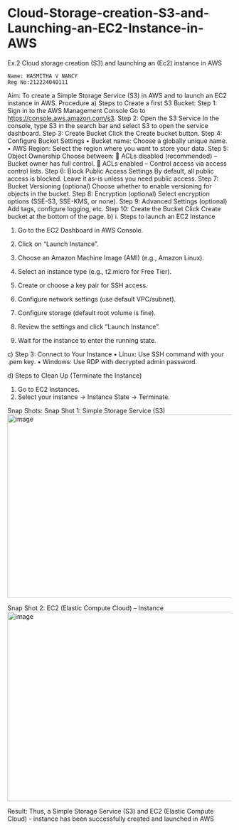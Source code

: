 # Cloud-Storage-creation-S3-and-Launching-an-EC2-Instance-in-AWS
Ex.2 Cloud storage creation (S3) and launching an (Ec2) instance in AWS
~~~
Name: HASMITHA V NANCY
Reg No:212224040111
~~~
Aim:
To create a Simple Storage Service (S3) in AWS and to launch an EC2 instance in AWS. 
Procedure
a)	Steps to Create a first S3 Bucket:
Step 1: Sign in to the AWS Management Console
Go to https://console.aws.amazon.com/s3.
Step 2: Open the S3 Service
In the console, type S3 in the search bar and select S3 to open the service dashboard.
Step 3: Create Bucket
Click the Create bucket button.
Step 4: Configure Bucket Settings
•	Bucket name: Choose a globally unique name.
•	AWS Region: Select the region where you want to store your data.
Step 5: Object Ownership
Choose between:
	ACLs disabled (recommended) – Bucket owner has full control.
	ACLs enabled – Control access via access control lists.
Step 6: Block Public Access Settings
By default, all public access is blocked. Leave it as-is unless you need public access.
Step 7: Bucket Versioning (optional)
Choose whether to enable versioning for objects in the bucket.
Step 8: Encryption (optional)
Select encryption options (SSE-S3, SSE-KMS, or none).
Step 9: Advanced Settings (optional)
Add tags, configure logging, etc.
Step 10: Create the Bucket
Click Create bucket at the bottom of the page.
b)	i. Steps to launch an EC2 Instance
1.	Go to the EC2 Dashboard in AWS Console.
2.	Click on “Launch Instance”.
3.	Choose an Amazon Machine Image (AMI) (e.g., Amazon Linux).
4.	Select an instance type (e.g., t2.micro for Free Tier).

5.	Create or choose a key pair for SSH access.
6.	Configure network settings (use default VPC/subnet).
7.	Configure storage (default root volume is fine).
8.	Review the settings and click “Launch Instance”.
9.	Wait for the instance to enter the running state.

c)	Step 3: Connect to Your Instance
•	Linux: Use SSH command with your .pem key.
•	Windows: Use RDP with decrypted admin password.

d)	Steps to Clean Up (Terminate the Instance)
1.	Go to EC2 Instances.
2.	Select your instance → Instance State → Terminate.


Snap Shots:
Snap Shot 1: Simple Storage Service (S3)
<img width="774" height="413" alt="image" src="https://github.com/user-attachments/assets/e6626e48-a938-46ca-a9be-a6bbe56f38a0" />


Snap Shot 2:  EC2 (Elastic Compute Cloud) – Instance
<img width="743" height="426" alt="image" src="https://github.com/user-attachments/assets/062706fb-90c5-40d0-8151-d1483cc37bbc" />


Result:
Thus, a Simple Storage Service (S3) and EC2 (Elastic Compute Cloud) - instance has been successfully created and launched in AWS
 
